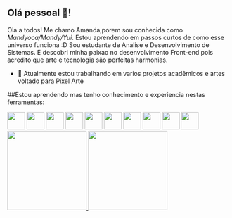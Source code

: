 ## Olá pessoal 👋! 

Ola a todos! Me chamo Amanda,porem sou conhecida como *Mandyoca/Mandy/Yui*.
Estou aprendendo em passos curtos de como esse universo funciona :D
Sou estudante de Analise e Desenvolvimento de Sistemas.
E descobri minha paixao no desenvolvimento Front-end pois acredito que arte e tecnologia são perfeitas harmonias.

- 🔭 Atualmente estou trabalhando em varios projetos acadêmicos e artes voltado para Pixel Arte

##Estou aprendendo mas tenho conhecimento e experiencia nestas ferramentas:

  
<img src="https://cdn.jsdelivr.net/gh/devicons/devicon/icons/html5/html5-plain-wordmark.svg" width="40" height="40"/>
            
<img src="https://cdn.jsdelivr.net/gh/devicons/devicon/icons/css3/css3-plain-wordmark.svg" width="40" height="40"/>
          
<img src="https://cdn.jsdelivr.net/gh/devicons/devicon/icons/javascript/javascript-plain.svg" width="40" height="40"/>
            
<img src="https://cdn.jsdelivr.net/gh/devicons/devicon/icons/linux/linux-original.svg" width="40" height="40"/>
            
<img src="https://cdn.jsdelivr.net/gh/devicons/devicon/icons/bootstrap/bootstrap-plain-wordmark.svg" width="40" height="40" />
            
<img src="https://cdn.jsdelivr.net/gh/devicons/devicon/icons/tailwindcss/tailwindcss-plain.svg" width="40" height="40" />
          
            
<img src="https://cdn.jsdelivr.net/gh/devicons/devicon/icons/mysql/mysql-plain-wordmark.svg" width="40" height="40" />
          
            
<img src="https://cdn.jsdelivr.net/gh/devicons/devicon/icons/git/git-plain-wordmark.svg" width="40" height="40" />
            
<img src="https://cdn.jsdelivr.net/gh/devicons/devicon/icons/photoshop/photoshop-line.svg"  width="40" height="40"  />
            
<img src="https://cdn.jsdelivr.net/gh/devicons/devicon/icons/illustrator/illustrator-plain.svg"  width="40" height="40"/>
          
        


<div>
<a href="https://github.com/MandyocaDebussy">
<img loading="lazy" height="180em" src="https://github-readme-stats.vercel.app/api/top-langs/?username=seu-usuário-aqui&layout=compact&langs_count=7&theme=dracula"/>
<img loading="lazy" height="180em" src="https://github-readme-stats.vercel.app/api?username=seu-usuário-aqui&show_icons=true&theme=dracula&include_all_commits=true&count_private=true"/>
</div>


